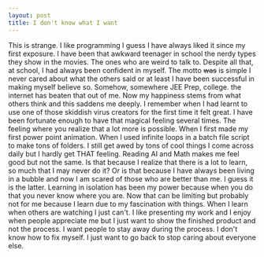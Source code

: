 ```yaml
---
layout: post
title: I don't know what I want
---
```


This is strange. I like programming I guess I have always liked it since my first exposure. I have been that awkward teenager in school the nerdy types they show in the movies. The ones who are weird to talk to. Despite all that, at school, I had always been confident in myself. The motto ~~was~~ is simple I never cared about what the others said or at least I have been successful in making myself believe so. Somehow, somewhere JEE Prep, college. the internet has beaten that out of me. Now my happiness stems from what others think and this saddens me deeply. I remember when I had learnt to use one of those skiddish virus creators for the first time it felt great. I have been fortunate enough to have that magical feeling several times. The feeling where you realize that a lot more is possible. When I first made my first power point animation. When I used infinite loops in a batch file script to make tons of folders. I still get awed by tons of cool things I come across daily but I hardly get THAT feeling. Reading AI and Math makes me feel good but not the same. Is that because I realize that there is a lot to learn, so much that I may never do it? Or is that because I have always been living in a bubble and now I am scared of those who are better than me. I guess it is the latter. Learning in isolation has been my power because when you do that you never know where you are. Now that can be limiting but probably not for me because I learn due to my fascination with things. When I learn when others are watching I just can't. I like presenting my work and I enjoy when people appreciate me but I just want to show the finished product and not the process. I want people to stay away during the process. I don't know how to fix myself. I just want to go back to stop caring about everyone else.

